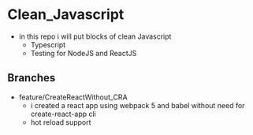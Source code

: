 <!-- @format -->

# Clean_Javascript

- in this repo i will put blocks of clean Javascript
  - Typescript
  - Testing for NodeJS and ReactJS

## Branches

- feature/CreateReactWithout_CRA
  - i created a react app using webpack 5 and babel without need for create-react-app cli
  - hot reload support
